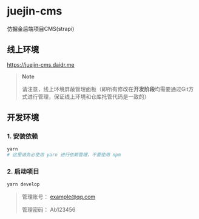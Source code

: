 # juejin-cms

仿掘金后端项目CMS(strapi)

## 线上环境

https://juejin-cms.daidr.me

> **Note**
>
> 请注意，线上环境屏蔽管理面板（即所有修改在**开发阶段**均需要通过Git方式进行管理，保证线上环境和仓库托管代码是一致的）

## 开发环境

### 1. 安装依赖

```bash
yarn
# 这里请务必使用 yarn 进行依赖管理，不要使用 npm
```

### 2. 启动项目

```bash
yarn develop
```

> 管理账号： example@qq.com
>
> 管理密码： Ab123456
